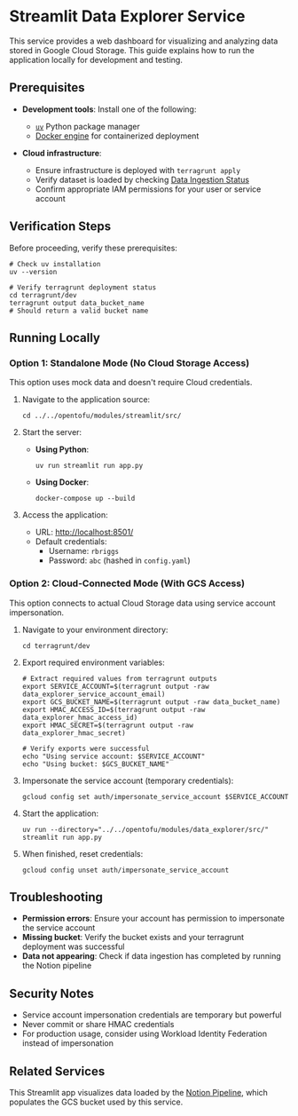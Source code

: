 # Streamlit Data Explorer Service

This service provides a web dashboard for visualizing and analyzing data stored in Google Cloud Storage. This guide explains how to run the application locally for development and testing.

## Prerequisites

- **Development tools**: Install one of the following:
  - [`uv`](https://github.com/astral-sh/uv?tab=readme-ov-file#installation) Python package manager
  - [Docker engine](https://docs.orbstack.dev/install) for containerized deployment

- **Cloud infrastructure**:
  - Ensure infrastructure is deployed with `terragrunt apply`
  - Verify dataset is loaded by checking [Data Ingestion Status](README.md#Triggering-Data-Ingestion)
  - Confirm appropriate IAM permissions for your user or service account

## Verification Steps

Before proceeding, verify these prerequisites:

```shell
# Check uv installation
uv --version

# Verify terragrunt deployment status
cd terragrunt/dev
terragrunt output data_bucket_name
# Should return a valid bucket name
```

## Running Locally

### Option 1: Standalone Mode (No Cloud Storage Access)

This option uses mock data and doesn't require Cloud credentials.

1. Navigate to the application source:

   ```shell
   cd ../../opentofu/modules/streamlit/src/
   ```

2. Start the server:
   - **Using Python**:

     ```shell
     uv run streamlit run app.py
     ```

   - **Using Docker**:

     ```shell
     docker-compose up --build
     ```

3. Access the application:
   - URL: <http://localhost:8501/>
   - Default credentials:
     - Username: `rbriggs`
     - Password: `abc` (hashed in `config.yaml`)

### Option 2: Cloud-Connected Mode (With GCS Access)

This option connects to actual Cloud Storage data using service account impersonation.

1. Navigate to your environment directory:

   ```shell
   cd terragrunt/dev
   ```

2. Export required environment variables:

   ```shell
   # Extract required values from terragrunt outputs
   export SERVICE_ACCOUNT=$(terragrunt output -raw data_explorer_service_account_email)
   export GCS_BUCKET_NAME=$(terragrunt output -raw data_bucket_name)
   export HMAC_ACCESS_ID=$(terragrunt output -raw data_explorer_hmac_access_id)
   export HMAC_SECRET=$(terragrunt output -raw data_explorer_hmac_secret)

   # Verify exports were successful
   echo "Using service account: $SERVICE_ACCOUNT"
   echo "Using bucket: $GCS_BUCKET_NAME"
   ```

3. Impersonate the service account (temporary credentials):

   ```shell
   gcloud config set auth/impersonate_service_account $SERVICE_ACCOUNT
   ```

4. Start the application:

   ```shell
   uv run --directory="../../opentofu/modules/data_explorer/src/" streamlit run app.py
   ```

5. When finished, reset credentials:

   ```shell
   gcloud config unset auth/impersonate_service_account
   ```

## Troubleshooting

- **Permission errors**: Ensure your account has permission to impersonate the service account
- **Missing bucket**: Verify the bucket exists and your terragrunt deployment was successful
- **Data not appearing**: Check if data ingestion has completed by running the Notion pipeline

## Security Notes

- Service account impersonation credentials are temporary but powerful
- Never commit or share HMAC credentials
- For production usage, consider using Workload Identity Federation instead of impersonation

## Related Services

This Streamlit app visualizes data loaded by the [Notion Pipeline](./opentofu/modules/notion_pipeline/README.md), which populates the GCS bucket used by this service.

